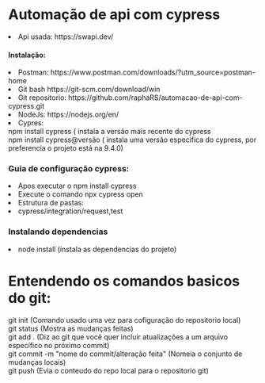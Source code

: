 # Automação de api com cypress
<li>
    Api usada: https://swapi.dev/<br>

 <h4> Instalação:</h4>
<li>Postman: https://www.postman.com/downloads/?utm_source=postman-home
<li>Git bash https://git-scm.com/download/win</li> 
<li>Git repositorio: https://github.com/raphaRS/automacao-de-api-com-cypress.git</li>
<li>NodeJs: https://nodejs.org/en/</li>
<li>Cypres:
    <br>
    npm install cypress ( instala a versão mais recente do cypress<br>
    npm install cypress@versão ( instala uma versão especifica do cypress, por preferencia o projeto está na 9.4.0)
    <br>
<h3>Guia de configuração cypress:</h3>
 <li>Apos executar o npm install cypress
 <li>Execute o comando npx cypress open
     <br>
 <li> Estrutura de pastas:
     <br>
 <li> cypress/integration/request,test
     <br>
<h3>Instalando dependencias</h3>
<li> node install (instala as dependencias do projeto)

# Entendendo os comandos basicos do git:
git init (Comando usado uma vez para cofiguração do repositorio local)
<br>git status (Mostra as mudanças feitas)
<br>git add . (Diz ao git que você quer incluir atualizações a um arquivo específico no próximo commit)
<br>git commit -m "nome do commit/alteração feita" (Nomeia o conjunto de mudanças locais)
<br>git push (Evia o conteudo do repo local para o repositorio git)
